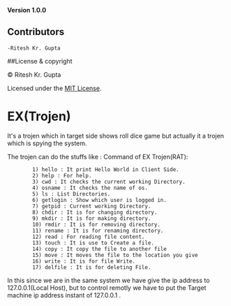 **Version 1.0.0**

## Contributors

	-Ritesh Kr. Gupta

##License & copyright

© Ritesh Kr. Gupta

Licensed under the [MIT License](LICENSE.txt).


# EX(Trojen)
It's a trojen which in target side shows roll dice game but actually it a trojen which is spying the system.


The trojen can do the stuffs like :
Command of EX Trojen(RAT):

            1) hello : It print Hello World in Client Side.
            2) help : For help.
            3) cwd : It checks the current working Directory.
            4) osname : It checks the name of os.
            5) ls : List Directories.
            6) getlogin : Show which user is logged in.
            7) getpid : Current working Directory.
            8) chdir : It is for changing directory.
            9) mkdir : It is for making directory.
            10) rmdir : It is for removing directory.
            11) rename : It is for renaming directory.
            12) read : For reading file content.
            13) touch : It is use to Create a file.
            14) copy : It copy the file to another file
            15) move : It moves the file to the location you give
            16) write : It is for file Write.
            17) delfile : It is for deleting File.


In this since we are in the same system we have give the ip address to 127.0.0.1(Local Host), but to control remotly we have to put the Target machine ip address instant of 127.0.0.1 .
